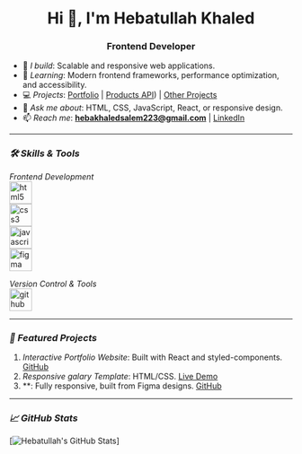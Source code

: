 <!--
**Hebabo/Hebabo** is a ✨ _special_ ✨ repository because its `README.md` (this file) appears on your GitHub profile.

Here are some ideas to get you started:

- 🔭 I’m currently working on ...
- 🌱 I’m currently learning ...
- 👯 I’m looking to collaborate on ...
- 🤔 I’m looking for help with ...
- 💬 Ask me about ...
- 📫 How to reach me: ...
- 😄 Pronouns: ...
- ⚡ Fun fact: ...
-->
<h1 align="center">Hi 👋, I'm Hebatullah Khaled</h1>
<h3 align="center">Frontend Developer</h3>

- 🔭 *I build*: Scalable and responsive web applications.
- 🌱 *Learning*: Modern frontend frameworks, performance optimization, and accessibility.
- 💻 *Projects*: [Portfolio](https://hebabo.github.io/protofolo/) | [Products API](https://hebabo.github.io/Products/)) | [Other Projects](https://hebabo.github.io/Posts/)
- 💬 *Ask me about*: HTML, CSS, JavaScript, React, or responsive design.
- 📫 *Reach me*: **hebakhaledsalem223@gmail.com** | <a href="www.linkedin.com/in/heba-allah-khaled-salem-464628361" target="blank">LinkedIn</a>

---

### *🛠 Skills & Tools*  

*Frontend Development*  
[<img src="https://www.vectorlogo.zone/logos/w3_html5/w3_html5-icon.svg" alt="html5" width="40" height="40"/>](https://developer.mozilla.org/en-US/docs/Web/HTML)  
[<img src="https://www.vectorlogo.zone/logos/w3_css/w3_css-icon.svg" alt="css3" width="40" height="40"/>](https://developer.mozilla.org/en-US/docs/Web/CSS)  
[<img src="https://www.vectorlogo.zone/logos/javascript/javascript-icon.svg" alt="javascript" width="40" height="40"/>](https://developer.mozilla.org/en-US/docs/Web/JavaScript)  
[<img src="https://www.vectorlogo.zone/logos/figma/figma-icon.svg" alt="figma" width="40" height="40"/>](https://figma.com)  

*Version Control & Tools*  
[<img src="https://www.vectorlogo.zone/logos/github/github-icon.svg" alt="github" width="40" height="40"/>](https://github.com)  

---

### *🚀 Featured Projects*  
1. *Interactive Portfolio Website*: Built with React and styled-components. [GitHub](https://hebabo.github.io/protofolo/)  
2. *Responsive galary Template*: HTML/CSS. [Live Demo](hebabo.github.io/Gallery/)  
3. **: Fully responsive, built from Figma designs. [GitHub](https://hebabo.github.io/Posts/)

---

### *📈 GitHub Stats*  
[![Hebatullah's GitHub Stats](https://github-readme-stats.vercel.app/api?username=hebabo&show_icons=true&theme=radical)]
